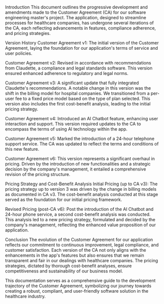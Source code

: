 Introduction
This document outlines the progressive development and amendments made to the Customer Agreement (CA) for our software engineering master's project. The application, designed to streamline processes for healthcare companies, has undergone several iterations of the CA, each reflecting advancements in features, compliance adherence, and pricing strategies.

Version History
Customer Agreement v1: The initial version of the Customer Agreement, laying the foundation for our application's terms of service and user policies.

Customer Agreement v2: Revised in accordance with recommendations from Claudette, a compliance and legal standards software. This version ensured enhanced adherence to regulatory and legal norms.

Customer Agreement v3: A significant update that fully integrated Claudette's recommendations. A notable change in this version was the shift in the billing model for hospital companies. We transitioned from a per-user fee to a fixed price model based on the type of plan selected. This version also includes the first cost-benefit analysis, leading to the initial pricing strategy.

Customer Agreement v4: Introduced an AI Chatbot feature, enhancing user interaction and support. This version required updates to the CA to encompass the terms of using AI technology within the app.

Customer Agreement v5: Marked the introduction of a 24-hour telephone support service. The CA was updated to reflect the terms and conditions of this new feature.

Customer Agreement v6: This version represents a significant overhaul in pricing. Driven by the introduction of new functionalities and a strategic decision by the company's management, it entailed a comprehensive revision of the pricing structure.

Pricing Strategy and Cost-Benefit Analysis
Initial Pricing (up to CA v3): The pricing strategy up to version 3 was driven by the change in billing models as documented in CA v3. The cost-benefit analysis conducted at this stage served as the foundation for our initial pricing framework.

Revised Pricing (post-CA v6): Post the introduction of the AI Chatbot and 24-hour phone service, a second cost-benefit analysis was conducted. This analysis led to a new pricing strategy, formulated and decided by the company's management, reflecting the enhanced value proposition of our application.

Conclusion
The evolution of the Customer Agreement for our application reflects our commitment to continuous improvement, legal compliance, and customer satisfaction. Each version of the CA not only aligns with the enhancements in the app's features but also ensures that we remain transparent and fair in our dealings with healthcare companies. The pricing strategies, dictated by thorough cost-benefit analyses, ensure competitiveness and sustainability of our business model.

This documentation serves as a comprehensive guide to the development trajectory of the Customer Agreement, symbolizing our journey towards creating a robust, compliant, and user-friendly software solution in the healthcare industry.
